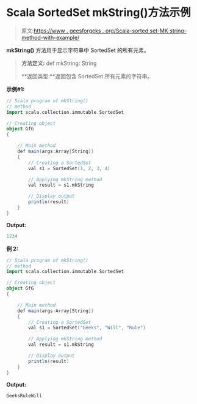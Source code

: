 # Scala SortedSet mkString()方法示例

> 原文:[https://www . geesforgeks . org/Scala-sorted set-MK string-method-with-example/](https://www.geeksforgeeks.org/scala-sortedset-mkstring-method-with-example/)

**mkString()** 方法用于显示字符串中 SortedSet 的所有元素。

> **方法定义:** def mkString: String
> 
> **返回类型:**返回包含 SortedSet 所有元素的字符串。

**示例#1:**

```scala
// Scala program of mkString() 
// method 
import scala.collection.immutable.SortedSet

// Creating object 
object GfG 
{ 

    // Main method 
    def main(args:Array[String]) 
    { 
        // Creating a SortedSet 
        val s1 = SortedSet(1, 2, 3, 4) 

        // Applying mkString method 
        val result = s1.mkString

        // Display output
        println(result)
    } 
} 
```

**Output:**

```scala
1234

```

**例 2:**

```scala
// Scala program of mkString() 
// method 
import scala.collection.immutable.SortedSet

// Creating object 
object GfG 
{ 

    // Main method 
    def main(args:Array[String]) 
    { 
        // Creating a SortedSet 
        val s1 = SortedSet("Geeks", "Will", "Rule") 

        // Applying mkString method 
        val result = s1.mkString

        // Display output
        println(result)
    } 
} 
```

**Output:**

```scala
GeeksRuleWill

```